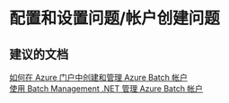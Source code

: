 <properties
    pageTitle="配置和设置问题/帐户创建问题"
    description="配置和设置问题/帐户创建问题"
    service="microsoft.batch"
    resource="batchaccounts"
    authors="aashu"
    displayOrder=""
    selfHelpType="generic"
    supportTopicIds="32392792"
    resourceTags=""
    productPesIds="15614"
    cloudEnvironments="public"
/>


# 配置和设置问题/帐户创建问题

## **建议的文档**
[如何在 Azure 门户中创建和管理 Azure Batch 帐户](https://azure.microsoft.com/en-gb/documentation/articles/batch-account-create-portal/)<br>
[使用 Batch Management .NET 管理 Azure Batch 帐户](https://azure.microsoft.com/documentation/articles/batch-management-dotnet/)



<!--HONumber=Jul16_HO4-->


